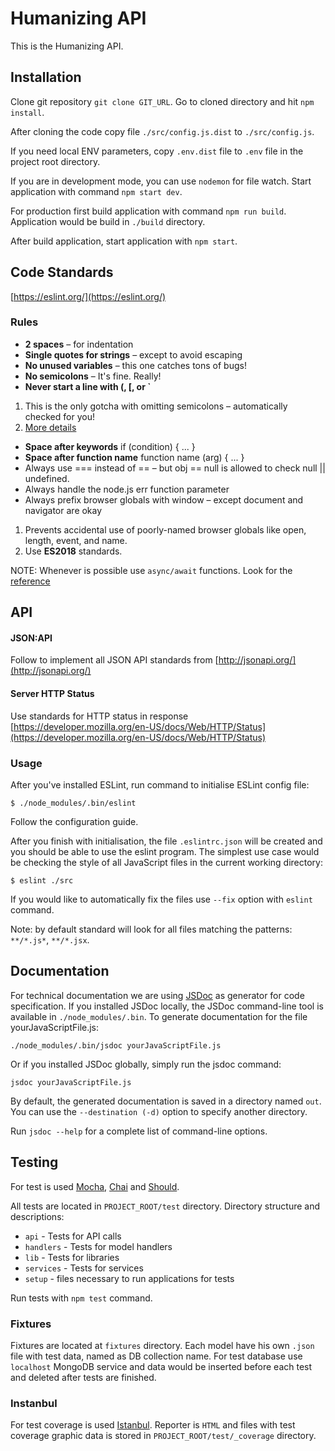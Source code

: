 # Humanizing API #

This is the Humanizing API.

## Installation ##

Clone git repository `git clone GIT_URL`. Go to cloned directory and hit `npm install`.

After cloning the code copy file `./src/config.js.dist` to `./src/config.js`.

If you need local ENV parameters, copy `.env.dist` file to `.env` file in the project root directory.

If you are in development mode, you can use `nodemon` for file watch. Start application with command `npm start dev`.

For production first build application with command `npm run build`. Application would be build in `./build` directory. 

After build application, start application with `npm start`.

## Code Standards ##

[https://eslint.org/](https://eslint.org/)

### Rules ###

* **2 spaces** – for indentation
* **Single quotes for strings** – except to avoid escaping
* **No unused variables** – this one catches tons of bugs!
* **No semicolons** – It's fine. Really!
* **Never start a line with (, [, or \`**

 1. This is the only gotcha with omitting semicolons – automatically checked for you!
 2. [More details](https://eslint.org/docs/rules/quotes)

* **Space after keywords** if (condition) { ... }
* **Space after function name** function name (arg) { ... }
* Always use === instead of == – but obj == null is allowed to check null || undefined.
* Always handle the node.js err function parameter
* Always prefix browser globals with window – except document and navigator are okay

1. Prevents accidental use of poorly-named browser globals like open, length, event, and name.
2. Use **ES2018** standards.

NOTE: Whenever is possible use `async/await` functions. Look for the [reference](https://developer.mozilla.org/en-US/docs/Web/JavaScript/Reference/Operators/await) 

## API ##

#### JSON:API ####

Follow to implement all JSON API standards from [http://jsonapi.org/](http://jsonapi.org/)

#### Server HTTP Status ####

Use standards for HTTP status in response [https://developer.mozilla.org/en-US/docs/Web/HTTP/Status](https://developer.mozilla.org/en-US/docs/Web/HTTP/Status)

### Usage ###

After you've installed ESLint, run command to initialise ESLint config file:

`$ ./node_modules/.bin/eslint`

Follow the configuration guide. 

After you finish with initialisation, the file `.eslintrc.json` will be created and you should be able to use the eslint program. The simplest use case would be checking the style of all JavaScript files in the current working directory:

`$ eslint ./src`

If you would like to automatically fix the files use `--fix` option with `eslint` command. 

Note: by default standard will look for all files matching the patterns: `**/*.js*`, `**/*.jsx`.

## Documentation ##

For technical documentation we are using [JSDoc](http://usejsdoc.org/) as generator for code specification.
If you installed JSDoc locally, the JSDoc command-line tool is available in `./node_modules/.bin`. To generate documentation for the file yourJavaScriptFile.js:

`./node_modules/.bin/jsdoc yourJavaScriptFile.js`

Or if you installed JSDoc globally, simply run the jsdoc command:

`jsdoc yourJavaScriptFile.js`

By default, the generated documentation is saved in a directory named `out`. You can use the `--destination (-d)` option to specify another directory.

Run `jsdoc --help` for a complete list of command-line options. 

## Testing ##

For test is used [Mocha](https://mochajs.org/), [Chai](http://www.chaijs.com/) and [Should](https://shouldjs.github.io/#should-not-exist). 

All tests are located in `PROJECT_ROOT/test` directory. Directory structure and descriptions:
* `api` - Tests for API calls
* `handlers` - Tests for model handlers
* `lib` - Tests for libraries
* `services` - Tests for services
* `setup` - files necessary to run applications for tests 

Run tests with `npm test` command.

### Fixtures ###

Fixtures are located at `fixtures` directory. Each model have his own `.json` file with test data, named as DB collection name. For test database use `localhost` MongoDB service and data would be inserted before each test and deleted after tests are finished.

### Instanbul ###

For test coverage is used [Istanbul](https://istanbul.js.org/). Reporter is `HTML` and files with test coverage graphic data is stored in `PROJECT_ROOT/test/_coverage` directory.   